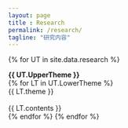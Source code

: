 ```yaml
---
layout: page
title : Research
permalink: /research/
tagline: "研究内容"
---
```


{% for UT in site.data.research %}
    <div class="member-role"><strong>{{ UT.UpperTheme }}</strong></div>
    {% for LT in UT.LowerTheme %}
    <div class="research-area">
        <div class="research-theme">{{ LT.theme }}</div><BR>
        <div class="research-content">{{ LT.contents }}</div>
    </div>
    {% endfor %}
{% endfor %}